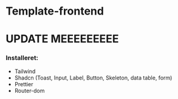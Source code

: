 # Template-frontend

# UPDATE MEEEEEEEEE

### Installeret:

* Tailwind
* Shadcn (Toast, Input, Label, Button, Skeleton, data table, form)
* Prettier
* Router-dom
